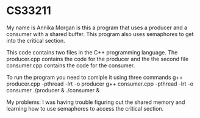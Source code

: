 # CS33211


My name is Annika Morgan is this a program that uses a producer and a consumer with a shared buffer. This program also uses semaphores to get into the critical section.

This code contains two files in the C++ programming language. The producer.cpp contains the code for the producer and the the second file consumer.cpp contains the code for the consumer.

To run the program you need to comiple it using three commands
g++ producer.cpp -pthread -lrt -o producer
g++ consumer.cpp -pthread -lrt -o consumer
./producer & ./consumer &

My problems:
I was having trouble figuring out the shared memory and learning how to use semaphores to access the critical section.

